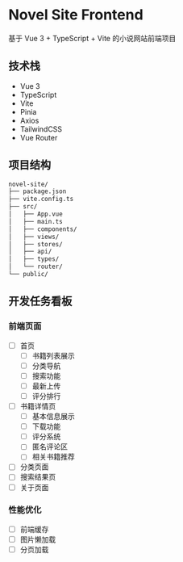 # Novel Site Frontend

基于 Vue 3 + TypeScript + Vite 的小说网站前端项目

## 技术栈

- Vue 3
- TypeScript
- Vite
- Pinia
- Axios
- TailwindCSS
- Vue Router

## 项目结构

```bash
novel-site/
├── package.json
├── vite.config.ts
├── src/
│   ├── App.vue
│   ├── main.ts
│   ├── components/
│   ├── views/
│   ├── stores/
│   ├── api/
│   ├── types/
│   └── router/
└── public/
```

## 开发任务看板

### 前端页面
- [ ] 首页
  - [ ] 书籍列表展示
  - [ ] 分类导航
  - [ ] 搜索功能
  - [ ] 最新上传
  - [ ] 评分排行

- [ ] 书籍详情页
  - [ ] 基本信息展示
  - [ ] 下载功能
  - [ ] 评分系统
  - [ ] 匿名评论区
  - [ ] 相关书籍推荐

- [ ] 分类页面
- [ ] 搜索结果页
- [ ] 关于页面

### 性能优化
- [ ] 前端缓存
- [ ] 图片懒加载
- [ ] 分页加载